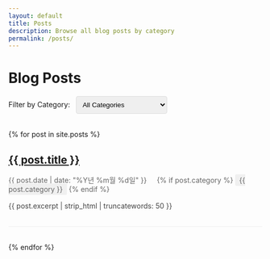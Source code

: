 ```yaml
---
layout: default
title: Posts
description: Browse all blog posts by category
permalink: /posts/
---
```


# Blog Posts

<div class="posts-filter">
  <label for="category-select">Filter by Category:</label>
  <select id="category-select">
    <option value="all">All Categories</option>
    {% assign categories = site.posts | map: "category" | uniq %}
    {% for category in categories %}
      {% if category %}
        <option value="{{ category }}">{{ category | capitalize }}</option>
      {% endif %}
    {% endfor %}
  </select>
</div>

<div class="posts-list">
{% for post in site.posts %}
  <article class="post-preview" data-category="{{ post.category }}">
    <h2><a href="{{ post.url | relative_url }}">{{ post.title }}</a></h2>
    <div class="post-meta">
      <time datetime="{{ post.date | date_to_xmlschema }}">
        {{ post.date | date: "%Y년 %m월 %d일" }}
      </time>
      {% if post.category %}
      <span class="category">{{ post.category }}</span>
      {% endif %}
    </div>
    <div class="post-excerpt">
      {{ post.excerpt | strip_html | truncatewords: 50 }}
    </div>
  </article>
{% endfor %}
</div>

<style>
.posts-filter {
  margin-bottom: 2rem;
}

.posts-filter select {
  padding: 0.5rem;
  margin-left: 0.5rem;
  border: 1px solid #ddd;
  border-radius: 4px;
}

.post-preview {
  margin-bottom: 2rem;
  padding-bottom: 2rem;
  border-bottom: 1px solid #eee;
}

.post-meta {
  color: #666;
  margin: 0.5rem 0;
}

.post-meta time {
  margin-right: 1rem;
}

.category {
  background: #f0f0f0;
  padding: 0.2rem 0.5rem;
  border-radius: 3px;
}

.post-excerpt {
  color: #444;
  margin-top: 1rem;
}
</style>

<script>
document.getElementById('category-select').addEventListener('change', function() {
  const selectedCategory = this.value;
  const posts = document.querySelectorAll('.post-preview');
  
  posts.forEach(post => {
    const postCategory = post.dataset.category;
    if (selectedCategory === 'all' || selectedCategory === postCategory) {
      post.style.display = 'block';
    } else {
      post.style.display = 'none';
    }
  });
});
</script>
